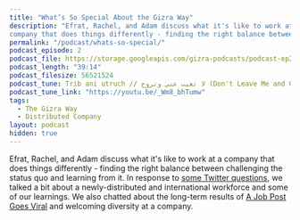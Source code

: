 ```yaml
---
title: "What’s So Special About the Gizra Way"
description: "Efrat, Rachel, and Adam discuss what it's like to work at a
company that does things differently - finding the right balance between challenging the status quo and learning from it."
permalink: "/podcast/whats-so-special/"
podcast_episode: 2
podcast_file: https://storage.googleapis.com/gizra-podcasts/podcast-ep2.mp3
podcast_length: "39:14"
podcast_filesize: 56521524
podcast_tune: Trib ani utruch // لا تغيب عني وتروح (Don't Leave Me and Go), by Dudu Tassa and Berry Sakharof
podcast_tune_link: "https://youtu.be/_Wm8_bhTumw"
tags:
  - The Gizra Way
  - Distributed Company
layout: podcast
hidden: true
---
```


Efrat, Rachel, and Adam discuss what it's like to work at a company that does things differently - finding the right balance between challenging the status quo and
learning from it. In response to [some Twitter questions](https://twitter.com/e0ipso/status/953727237848748039), we talked a bit about a newly-distributed and international workforce and some of our learnings. We also chatted
about the long-term results of [A Job Post Goes Viral](/content/job-post-goes-viral/) and welcoming
diversity at a company.
